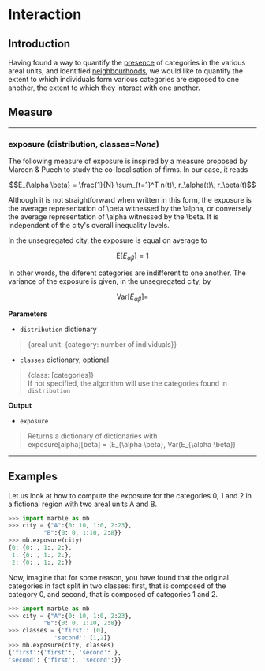 # Interaction

## Introduction

Having found a way to quantify the [presence](representation.md) of
categories in the various areal units, and identified
[neighbourhoods](neighbourhoods.md), we would like to quantify the extent to
which individuals form various categories are exposed to one another, the extent
to which they interact with one another.

## Measure

----

### **exposure** (distribution, classes=*None*)

The following measure of exposure is inspired by a measure proposed by Marcon &
Puech to study the co-localisation of firms. In our case, it reads

$$E_{\alpha \beta} = \frac{1}{N} \sum_{t=1}^T n(t)\, r_\alpha(t)\, r_\beta(t)$$

Although it is not straightforward when written in this form,  the exposure
is the average representation of \beta witnessed by the \alpha, or
conversely the average representation of \alpha witnessed by the \beta. It is
independent of the city's overall inequality levels.

In the unsegregated city, the exposure is equal on average to

$$\mathrm{E} \left [E_{\alpha \beta} \right] = 1$$

In other words, the diferent categories are indifferent to one another. The
variance of the exposure is given, in the unsegregated city, by

$$\mathrm{Var} \left[E_{\alpha \beta}\right] = $$

**Parameters**

* `distribution`  dictionary
> {areal unit: {category: number of individuals}}
* `classes` dictionary, optional
> {class: [categories]}  
> If not specified, the algorithm will use the categories found in
> `distribution`

**Output**

* `exposure` 
> Returns a dictionary of dictionaries with  
exposure[alpha][beta] = (E_{\alpha \beta}, Var(E_{\alpha \beta})

----

## Examples

Let us look at how to compute the exposure for the categories 0, 1 and 2 in a
fictional region with two areal units A and B.

```python
>>> import marble as mb
>>> city = {"A":{0: 10, 1:0, 2:23},
          "B":{0: 0, 1:10, 2:8}}
>>> mb.exposure(city)
{0: {0: , 1:, 2:},
 1: {0: , 1:, 2:},
 2: {0: , 1:, 2:}}
```

Now, imagine that for some reason, you have found that the original categories
in fact split in two classes: first, that is composed of the category 0, and
second, that is composed of categories 1 and 2.

```python
>>> import marble as mb
>>> city = {"A":{0: 10, 1:0, 2:23},
          "B":{0: 0, 1:10, 2:8}}
>>> classes = {'first': [0], 
             'second': [1,2]}
>>> mb.exposure(city, classes)
{'first':{'first':, 'second': },
'second': {'first':, 'second':}}
```

